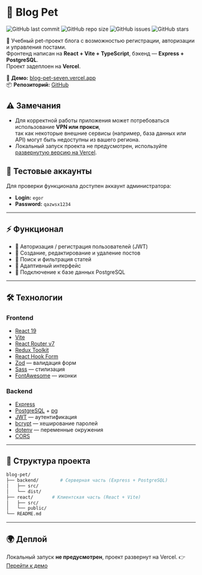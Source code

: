 # 📝 Blog Pet

![GitHub last commit](https://img.shields.io/github/last-commit/Madakalov-front/blog-pet)
![GitHub repo size](https://img.shields.io/github/repo-size/Madakalov-front/blog-pet)
![GitHub issues](https://img.shields.io/github/issues/Madakalov-front/blog-pet)
![GitHub stars](https://img.shields.io/github/stars/Madakalov-front/blog-pet?style=social)

🚀 Учебный pet-проект блога с возможностью регистрации, авторизации и управления постами.  
Фронтенд написан на **React + Vite + TypeScript**, бэкенд — **Express + PostgreSQL**.  
Проект задеплоен на **Vercel**.

🔗 **Демо:** [blog-pet-seven.vercel.app](https://blog-pet-seven.vercel.app/)  
📦 **Репозиторий:** [GitHub](https://github.com/Madakalov-front/blog-pet)

## ⚠️ Замечания

- Для корректной работы приложения может потребоваться использование **VPN или прокси**,  
  так как некоторые внешние сервисы (например, база данных или API) могут быть недоступны из вашего региона.
- Локальный запуск проекта не предусмотрен, используйте [развернутую версию на Vercel](https://blog-pet-seven.vercel.app/).


## 🔑 Тестовые аккаунты

Для проверки функционала доступен аккаунт администратора:

-   **Login:** `egor`
-   **Password:** `qazwsx1234`

---

## ⚡️ Функционал

-   🔐 Авторизация / регистрация пользователей (JWT)
-   📝 Создание, редактирование и удаление постов
-   🔎 Поиск и фильтрация статей
-   🎨 Адаптивный интерфейс
-   💾 Подключение к базе данных PostgreSQL

---

## 🛠️ Технологии

### Frontend

-   [React 19](https://react.dev/)
-   [Vite](https://vitejs.dev/)
-   [React Router v7](https://reactrouter.com/)
-   [Redux Toolkit](https://redux-toolkit.js.org/)
-   [React Hook Form](https://react-hook-form.com/)
-   [Zod](https://zod.dev/) — валидация форм
-   [Sass](https://sass-lang.com/) — стилизация
-   [FontAwesome](https://fontawesome.com/) — иконки

### Backend

-   [Express](https://expressjs.com/)
-   [PostgreSQL](https://www.postgresql.org/) + [pg](https://www.npmjs.com/package/pg)
-   [JWT](https://jwt.io/) — аутентификация
-   [bcrypt](https://www.npmjs.com/package/bcrypt) — хеширование паролей
-   [dotenv](https://www.npmjs.com/package/dotenv) — переменные окружения
-   [CORS](https://www.npmjs.com/package/cors)

---

## 📂 Структура проекта

```bash
blog-pet/
├── backend/        # Серверная часть (Express + PostgreSQL)
│   ├── src/
│   └── dist/
├── react/       # Клиентская часть (React + Vite)
│   ├── src/
│   └── public/
└── README.md
```

---

## 🌍 Деплой

Локальный запуск **не предусмотрен**, проект развернут на Vercel.
👉 [Перейти к демо](https://blog-pet-seven.vercel.app/)




